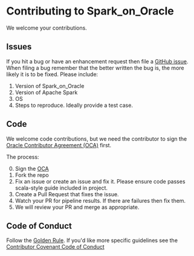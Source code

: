 # Contributing to Spark_on_Oracle

We welcome your contributions.


## Issues

If you hit a bug or have an enhancement request then file a [GitHub issue](https://github.com/oracle/spark_on_oracle/issues).
When filing a bug remember that the better written the bug is, the more likely it is
to be fixed. Please include:

1. Version of Spark_on_Oracle
2. Version of Apache Spark
3. OS
4. Steps to reproduce. Ideally provide a test case.

## Code

We welcome code contributions, but we need the contributor to sign the
[Oracle Contributor Agreement (OCA)](https://www.oracle.com/technetwork/community/oca-486395.html)
first.

The process:

0. Sign the [OCA](https://www.oracle.com/technetwork/community/oca-486395.html)
1. Fork the repo
2. Fix an issue or create an issue and fix it. Please ensure code passes scala-style guide included in project.
3. Create a Pull Request that fixes the issue.
4. Watch your PR for pipeline results. If there are failures then fix them.
5. We will review your PR and merge as appropriate.

## Code of Conduct

Follow the [Golden Rule](https://en.wikipedia.org/wiki/Golden_Rule). If
you'd like more specific guidelines see the
[Contributor Covenant Code of Conduct](https://www.contributor-covenant.org/version/1/4/code-of-conduct.html)

